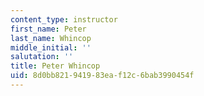 ```yaml
---
content_type: instructor
first_name: Peter
last_name: Whincop
middle_initial: ''
salutation: ''
title: Peter Whincop
uid: 8d0bb821-9419-83ea-f12c-6bab3990454f
---
```

